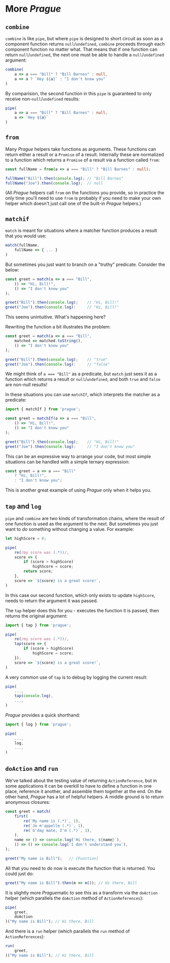 # More *Prague*

## `combine`

`combine` is like `pipe`, but where `pipe` is designed to short circuit as soon as a component function returns `null`/`undefined`, `combine` proceeds through each component function no matter what. That means that if one function can return `null`/`undefined`, the next one must be able to handle a `null`/`undefined` argument:

```ts
combine(
    a => a === "Bill" ? "Bill Barnes" : null,
    a => a ? `Hey ${a}` : "I don't know you"
)
```

By comparision, the second function in this `pipe` is guaranteed to only receive non-`null`/`undefined` results:

```ts
pipe(
    a => a === "Bill" ? "Bill Barnes" : null,
    a => `Hey ${a}`
)
```

## `from`

Many *Prague* helpers take functions as arguments. These functions can return either a result or a `Promise` of a result. Internally these are normalized to a function which returns a `Promise` of a result via a function called `from`:

```ts
const fullName = from(a => a === "Bill" ? "Bill Barnes" : null);

fullName("Bill").then(console.log); // "Bill Barnes"
fullName("Joe").then(console.log);  // null
```

(All *Prague* helpers call `from` on the functions you provide, so in practice the only time you'll need to use `from` is probably if you need to make your own helper which doesn't just call one of the built-in *Prague* helpers.)

## `matchif`

`match` is meant for situations where a matcher function produces a result that you would use:

```ts
match(fullName,
    fullName => { ... }
)
```

But sometimes you just want to branch on a "truthy" predicate. Consider the below:

```ts
const greet = match(a => a === "Bill",
    () => "Hi, Bill!",
    () => "I don't know you"
);

greet("Bill").then(console.log);    // "Hi, Bill!"
greet("Joe").then(console.log):     // "Hi, Bill!"
```

This seems unintuitive. What's happening here?

Rewriting the function a bit illustrates the problem:

```ts
const greet = match(a => a === "Bill",
    matched => matched.toString(),
    () => "I don't know you"
);

greet("Bill").then(console.log);    // "true"
greet("Joe").then(console.log):     // "false"
```

We might think of `a === "Bill"` as a predicate, but `match` just sees it as a function which returns a result or `null`/`undefined`, and both `true` and `false` are non-null results!

In these situations you can use `matchIf`, which interprets the matcher as a predicate:

```ts
import { matchIf } from 'prague';

const greet = matchIf(a => a === "Bill",
    () => "Hi, Bill!",
    () => "I don't know you"
);

greet("Bill").then(console.log);    // "Hi, Bill!"
greet("Joe").then(console.log):     // "I don't know you"
```

This can be an expressive way to arrange your code, but most simple situations can be handled with a simple ternary expression:

```ts
const greet = a => a === "Bill"
    ? "Hi, Bill!",
    : "I don't know you";
```

This is another great example of using *Prague* only when it helps you.

## `tap` and `log`

`pipe` and `combine` are two kinds of transformation chains, where the result of one function is used as the argument to the next. But sometimes you just want to *do* something without changing a value. For example:

```ts
let highScore = 0;

pipe(
    re(/my score was (.*))/,
    score => {
        if (score > highScore)
            highScore = score;
        return score;
    },
    score => `${score} is a great score!`,
)
```

In this case our second function, which only exists to update `highScore`, needs to return the argument it was passed.

The `tap` helper does this for you - executes the function it is passed, then returns the original argument:

```ts
import { tap } from 'prague';

pipe(
    re(/my score was (.*))/,
    tap(score => {
        if (score > highScore)
            highScore = score;
    }),
    score => `${score} is a great score!`,
)
```

A very common use of `tap` is to debug by logging the current result:

```ts
pipe(
    ...,
    tap(console.log),
    ...,
)
```

*Prague* provides a quick shorthand:

```ts
import { log } from 'prague';

pipe(
    ...,
    log,
    ...,
)
```

## `doAction` and `run`

We've talked about the testing value of returning `ActionReference`, but in some applications it can be overkill to have to define a function in one place, reference it another, and assemble them together at the end. On the other hand, *Prague* has a lot of helpful helpers. A middle ground is to return anonymous closures:

```ts
const greet = match(
    first(
        re(`My name is (.*)`, 1),
        re(`Je m'appelle (.*)`, 1),
        re(`G'day mate, I'm (.*)`, 1),
    ),
    name => () => console.log(`Hi there, ${name}`),
    () => () => console.log(`I don't understand you`),
);

greet("My name is Bill");   // [Function]
```

All that you need to do now is execute the function that is returned. You could just do:

```ts
greet("My name is Bill").then(m => m()); // Hi there, Bill
```

It is slightly more *Prague*matic to see this as a transform via the `doAction` helper (which parallels the `doAction` method of `ActionReferences`):

```ts
pipe(
    greet,
    doAction
)("My name is Bill"); // Hi there, Bill
```

And there is a `run` helper (which parallels the `run` method of `ActionReferences`):

```ts
run(
    greet,
)("My name is Bill"); // Hi there, Bill
```


